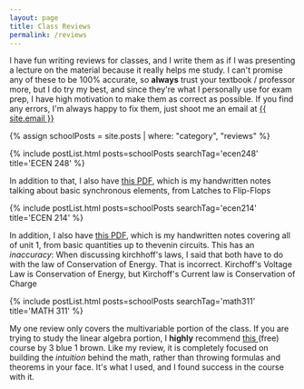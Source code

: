 ```yaml
---
layout: page
title: Class Reviews
permalink: /reviews
---
```


I have fun writing reviews for classes, and I write them as if I was presenting a lecture on the material because it really helps me study. I can't
promise any of these to be 100% accurate, so **always** trust your textbook / professor more, but I do try my best, and since they're what I
personally use for exam prep, I have high motivation to make them as correct as possible. If you find any errors, I'm always happy to fix them, just
shoot me an email at <a class="u-email" href="mailto:{{site.email}}">{{ site.email }}</a>

{% assign schoolPosts = site.posts | where: "category", "reviews" %}

{% include postList.html posts=schoolPosts searchTag='ecen248' title='ECEN 248' %}

In addition to that, I also have <a href="{{site.url}}/assets/ecen248/LatchesToFlipFlops.pdf" download>this PDF</a>, which is my handwritten notes talking about basic synchronous elements, from Latches to Flip-Flops

{% include postList.html posts=schoolPosts searchTag='ecen214' title='ECEN 214' %}

In addition, I also have <a href="{{site.url}}/assets/ecen214/Unit1.pdf" download>this PDF</a>, which is my handwritten notes covering all of unit 1,
from basic quantities up to thevenin circuits. This has an *inaccuracy*: When discussing kirchhoff's laws, I said that both have
to do with the law of Conservation of Energy. That is incorrect. Kirchoff's Voltage Law is Conservation of Energy, but Kirchoff's Current law is
Conservation of Charge

{% include postList.html posts=schoolPosts searchTag='math311' title='MATH 311' %}

My one review only covers the multivariable portion of the class. If you are trying to study the linear algebra portion, I **highly** recommend
<a href="https://www.3blue1brown.com/topics/linear-algebra"> this </a> (free) course by 3 blue 1 brown. Like my review, it is completely focused on
building the *intuition* behind the math, rather than throwing formulas and theorems in your face. It's what I used, and I found success in the course
with it.

